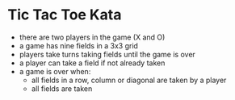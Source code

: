 # Tic Tac Toe Kata

- there are two players in the game (X and O)
- a game has nine fields in a 3x3 grid
- players take turns taking fields until the game is over
- a player can take a field if not already taken
- a game is over when:
  - all fields in a row, column or diagonal are taken by a player
  - all fields are taken
